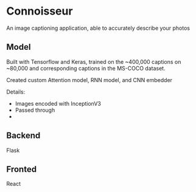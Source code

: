 # Connoisseur

An image captioning application, able to accurately describe your photos

## Model

Built with Tensorflow and Keras, trained on the ~400,000 captions on ~80,000 and corresponding captions in the MS-COCO dataset. 

Created custom Attention model, RNN model, and CNN embedder

Details:

* Images encoded with InceptionV3
* Passed through 
*

## Backend

Flask 

## Fronted

React

